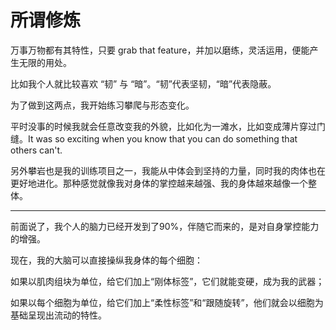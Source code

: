 # 所谓修炼

万事万物都有其特性，只要 grab that feature，并加以磨练，灵活运用，便能产生无限的用处。

比如我个人就比较喜欢 “韧” 与 “暗”。“韧”代表坚韧，“暗”代表隐蔽。

为了做到这两点，我开始练习攀爬与形态变化。

平时没事的时候我就会任意改变我的外貌，比如化为一滩水，比如变成薄片穿过门缝。It was so exciting when you know that you can do something that others can't.

另外攀岩也是我的训练项目之一，我能从中体会到坚持的力量，同时我的肉体也在更好地进化。那种感觉就像我对身体的掌控越来越强、我的身体越來越像一个整体。
___

前面说了，我个人的脑力已经开发到了90%，伴随它而来的，是对自身掌控能力的增强。

现在，我的大脑可以直接操纵我身体的每个细胞：

如果以肌肉组块为单位，给它们加上“刚体标签”，它们就能变硬，成为我的武器；

如果以每个细胞为单位，给它们加上“柔性标签”和“跟随旋转”，他们就会以细胞为基础呈现出流动的特性。
